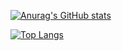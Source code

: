 [![Anurag's GitHub stats](https://github-readme-stats.vercel.app/api?username=gsfalcon&show_icons=true&count_private=true&theme=graywhite&hide_border=true)](https://github.com/gsfalcon)

[![Top Langs](https://github-readme-stats.vercel.app/api/top-langs/?username=gsfalcon&count_private=true&theme=graywhite&hide_border=true)](https://github.com/gsfalcon)
